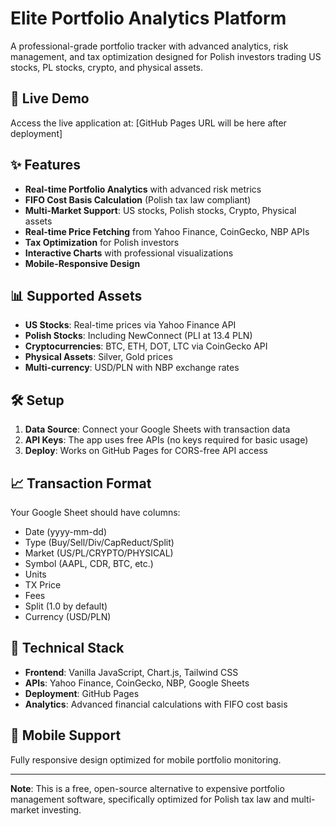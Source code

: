 # Elite Portfolio Analytics Platform

A professional-grade portfolio tracker with advanced analytics, risk management, and tax optimization designed for Polish investors trading US stocks, PL stocks, crypto, and physical assets.

## 🚀 Live Demo

Access the live application at: [GitHub Pages URL will be here after deployment]

## ✨ Features

- **Real-time Portfolio Analytics** with advanced risk metrics
- **FIFO Cost Basis Calculation** (Polish tax law compliant)
- **Multi-Market Support**: US stocks, Polish stocks, Crypto, Physical assets
- **Real-time Price Fetching** from Yahoo Finance, CoinGecko, NBP APIs
- **Tax Optimization** for Polish investors
- **Interactive Charts** with professional visualizations
- **Mobile-Responsive Design**

## 📊 Supported Assets

- **US Stocks**: Real-time prices via Yahoo Finance API
- **Polish Stocks**: Including NewConnect (PLI at 13.4 PLN)
- **Cryptocurrencies**: BTC, ETH, DOT, LTC via CoinGecko API
- **Physical Assets**: Silver, Gold prices
- **Multi-currency**: USD/PLN with NBP exchange rates

## 🛠️ Setup

1. **Data Source**: Connect your Google Sheets with transaction data
2. **API Keys**: The app uses free APIs (no keys required for basic usage)
3. **Deploy**: Works on GitHub Pages for CORS-free API access

## 📈 Transaction Format

Your Google Sheet should have columns:
- Date (yyyy-mm-dd)
- Type (Buy/Sell/Div/CapReduct/Split)
- Market (US/PL/CRYPTO/PHYSICAL)
- Symbol (AAPL, CDR, BTC, etc.)
- Units
- TX Price
- Fees
- Split (1.0 by default)
- Currency (USD/PLN)

## 🔧 Technical Stack

- **Frontend**: Vanilla JavaScript, Chart.js, Tailwind CSS
- **APIs**: Yahoo Finance, CoinGecko, NBP, Google Sheets
- **Deployment**: GitHub Pages
- **Analytics**: Advanced financial calculations with FIFO cost basis

## 📱 Mobile Support

Fully responsive design optimized for mobile portfolio monitoring.

---

**Note**: This is a free, open-source alternative to expensive portfolio management software, specifically optimized for Polish tax law and multi-market investing.